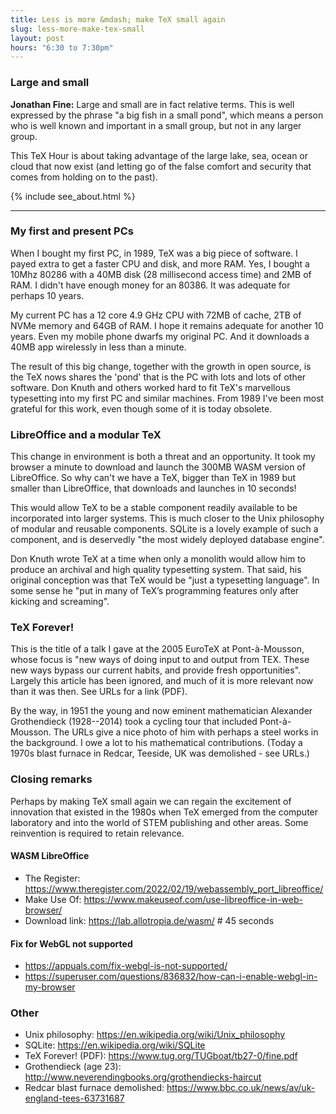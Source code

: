 ```yaml
---
title: Less is more &mdash; make TeX small again
slug: less-more-make-tex-small
layout: post
hours: "6:30 to 7:30pm"
---
```


### Large and small

**Jonathan Fine:** Large and small are in fact relative terms. This is
well expressed by the phrase "a big fish in a small pond", which means
a person who is well known and important in a small group, but not in
any larger group.

This TeX Hour is about taking advantage of the large lake, sea, ocean
or cloud that now exist (and letting go of the false comfort and
security that comes from holding on to the past).

{% include see_about.html %}

---

### My first and present PCs

When I bought my first PC, in 1989, TeX was a big piece of software. I
payed extra to get a faster CPU and disk, and more RAM. Yes, I bought
a 10Mhz 80286 with a 40MB disk (28 millisecond access time) and 2MB of
RAM. I didn't have enough money for an 80386. It was adequate for
perhaps 10 years.

My current PC has a 12 core 4.9 GHz CPU with 72MB of cache, 2TB of
NVMe memory and 64GB of RAM. I hope it remains adequate for another 10
years. Even my mobile phone dwarfs my original PC. And it downloads a
40MB app wirelessly in less than a minute.

The result of this big change, together with the growth in open
source, is the TeX nows shares the 'pond' that is the PC with lots and
lots of other software. Don Knuth and others worked hard to fit TeX's
marvellous typesetting into my first PC and similar machines. From
1989 I've been most grateful for this work, even though some of it is
today obsolete.

### LibreOffice and a modular TeX

This change in environment is both a threat and an opportunity. It
took my browser a minute to download and launch the 300MB WASM version
of LibreOffice. So why can't we have a TeX, bigger than TeX in 1989
but smaller than LibreOffice, that downloads and launches in 10
seconds!

This would allow TeX to be a stable component readily available to be
incorporated into larger systems. This is much closer to the Unix
philosophy of modular and reusable components. SQLite is a lovely
example of such a component, and is deservedly "the most widely
deployed database engine".

Don Knuth wrote TeX at a time when only a monolith would allow him to
produce an archival and high quality typesetting system. That said,
his original conception was that TeX would be "just a typesetting
language". In some sense he "put in many of TeX’s programming features
only after kicking and screaming".

### TeX Forever!

This is the title of a talk I gave at the 2005 EuroTeX at
Pont-à-Mousson, whose focus is "new ways of doing input to and output
from TEX. These new ways bypass our current habits, and provide fresh
opportunities". Largely this article has been ignored, and much of it
is more relevant now than it was then. See URLs for a link (PDF).

By the way, in 1951 the young and now eminent mathematician Alexander
Grothendieck (1928--2014) took a cycling tour that included
Pont-à-Mousson. The URLs give a nice photo of him with perhaps a steel
works in the background. I owe a lot to his mathematical
contributions. (Today a 1970s blast furnace in Redcar, Teeside, UK was
demolished - see URLs.)

### Closing remarks

Perhaps by making TeX small again we can regain the excitement of
innovation that existed in the 1980s when TeX emerged from the
computer laboratory and into the world of STEM publishing and other
areas. Some reinvention is required to retain relevance.


#### WASM LibreOffice
- The Register: <https://www.theregister.com/2022/02/19/webassembly_port_libreoffice/>
- Make Use Of: <https://www.makeuseof.com/use-libreoffice-in-web-browser/>
- Download link: <https://lab.allotropia.de/wasm/> # 45 seconds

#### Fix for  WebGL not supported
- <https://appuals.com/fix-webgl-is-not-supported/>
- <https://superuser.com/questions/836832/how-can-i-enable-webgl-in-my-browser>

### Other
- Unix philosophy: <https://en.wikipedia.org/wiki/Unix_philosophy>
- SQLite: <https://en.wikipedia.org/wiki/SQLite>
- TeX Forever! (PDF): <https://www.tug.org/TUGboat/tb27-0/fine.pdf>
- Grothendieck (age 23): <http://www.neverendingbooks.org/grothendiecks-haircut>
- Redcar blast furnace demolished: <https://www.bbc.co.uk/news/av/uk-england-tees-63731687>
